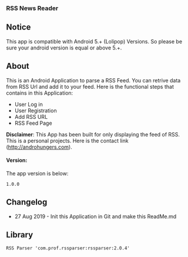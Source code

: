 ### RSS News Reader

## Notice
This app is compatible with Android 5.+ (Lolipop) Versions. So please be sure your android version is equal or above 5.+.

## About

This is an Android Application to parse a RSS Feed. You can retrive data from RSS Url and add it to your feed. Here is the functional steps that contains in this Application:
<ul>
<li> User Log in
<li> User Registration
<li> Add RSS URL
<li> RSS Feed Page
</ul>

**Disclaimer**: This App has been built for only displaying the feed of RSS. This is a personal projects. Here is the contact link (http://androhungers.com).

#### Version:
The app version is below:
```Version
1.0.0
```

## Changelog
- 27 Aug 2019 - Init this Application in Git and make this ReadMe.md

## Library
```
RSS Parser 'com.prof.rssparser:rssparser:2.0.4'

```
